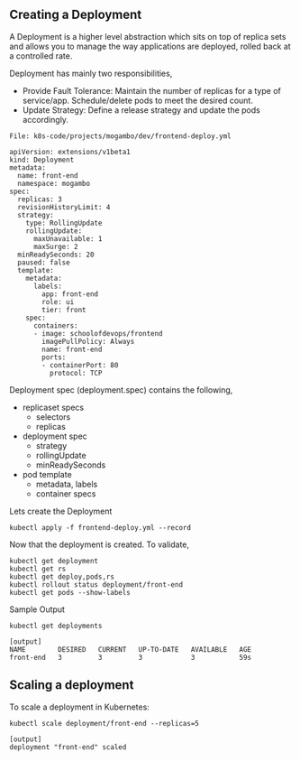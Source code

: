 ## Creating a Deployment

A Deployment is a higher level abstraction which sits on top of replica sets and allows you to manage the way applications are deployed, rolled back at a controlled rate.

Deployment has mainly two responsibilities,

  * Provide Fault Tolerance: Maintain the number of replicas for a type of service/app. Schedule/delete pods to meet the desired count.
  * Update Strategy: Define a release strategy and update the pods accordingly.


`File: k8s-code/projects/mogambo/dev/frontend-deploy.yml`

```
apiVersion: extensions/v1beta1
kind: Deployment
metadata:
  name: front-end
  namespace: mogambo
spec:
  replicas: 3
  revisionHistoryLimit: 4
  strategy:
    type: RollingUpdate
    rollingUpdate:
      maxUnavailable: 1
      maxSurge: 2
  minReadySeconds: 20
  paused: false
  template:
    metadata:
      labels:
        app: front-end
        role: ui
        tier: front
    spec:
      containers:
      - image: schoolofdevops/frontend
        imagePullPolicy: Always
        name: front-end
        ports:
        - containerPort: 80
          protocol: TCP
```

Deployment spec (deployment.spec) contains the following,

  * replicaset specs
    * selectors  
    * replicas  
  * deployment spec
    * strategy
    * rollingUpdate
    * minReadySeconds
  * pod template
    * metadata, labels
    * container specs



Lets  create the Deployment
```
kubectl apply -f frontend-deploy.yml --record
```

Now that the deployment is created. To validate,

```
kubectl get deployment
kubectl get rs
kubectl get deploy,pods,rs
kubectl rollout status deployment/front-end
kubectl get pods --show-labels
```
Sample Output
```
kubectl get deployments

[output]
NAME        DESIRED   CURRENT   UP-TO-DATE   AVAILABLE   AGE
front-end   3         3         3            3           59s
```


## Scaling a deployment  

To scale a deployment in Kubernetes:

```
kubectl scale deployment/front-end --replicas=5

[output]
deployment "front-end" scaled
```
